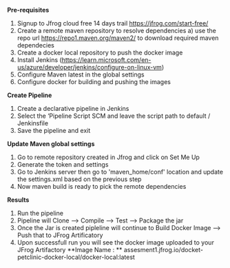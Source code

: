 **Pre-requisites**

1. Signup to Jfrog cloud free 14 days trail https://jfrog.com/start-free/
2. Create a remote maven repository to resolve dependencies
   a) use the repo url https://repo1.maven.org/maven2/ to download required maven dependecies
3. Create a docker local repository to push the docker image
4. Install Jenkins (https://learn.microsoft.com/en-us/azure/developer/jenkins/configure-on-linux-vm)
5. Configure Maven latest in the global settings
6. Configure docker for building and pushing the images

**Create Pipeline**

1. Create a declarative pipeline in Jenkins 
2. Select the ‘Pipeline Script SCM and leave the script path to default / Jenkinsfile
3. Save the pipeline and exit

**Update Maven global settings** 

1. Go to remote repository created in Jfrog and click on Set Me Up
2. Generate the token and settings
3. Go to Jenkins server then go to 'maven_home/conf' location and update the settings.xml based on the previous step
4. Now maven build is ready to pick the remote dependencies

**Results**

1. Run the pipeline
2. Pipeline will Clone —> Compile —> Test —> Package the jar
3. Once the Jar is created pipleline will continue to Build Docker Image —> Push that to JFrog Artificatory
4. Upon successfull run you will see the docker image uploaded to your JFrog Artifactory
   **Image Name : ** assesment1.jfrog.io/docket-petclinic-docker-local/docker-local:latest
